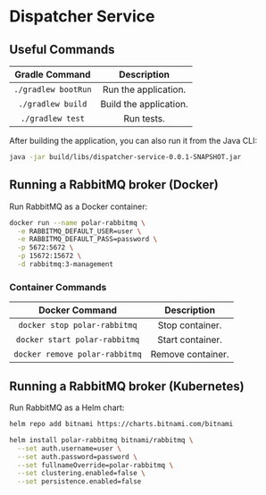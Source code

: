 # Dispatcher Service

## Useful Commands

| Gradle Command	   | Description            |
|:--------------------:|:----------------------:|
| `./gradlew bootRun`  | Run the application.   |
| `./gradlew build`    | Build the application. |
| `./gradlew test`     | Run tests.

After building the application, you can also run it from the Java CLI:

```bash
java -jar build/libs/dispatcher-service-0.0.1-SNAPSHOT.jar
```

## Running a RabbitMQ broker (Docker)

Run RabbitMQ as a Docker container:

```bash
docker run --name polar-rabbitmq \
  -e RABBITMQ_DEFAULT_USER=user \
  -e RABBITMQ_DEFAULT_PASS=password \
  -p 5672:5672 \
  -p 15672:15672 \
  -d rabbitmq:3-management
```

### Container Commands

| Docker Command	              | Description       |
|:-------------------------------:|:-----------------:|
| `docker stop polar-rabbitmq`   | Stop container.   |
| `docker start polar-rabbitmq`  | Start container.  |
| `docker remove polar-rabbitmq` | Remove container. |

## Running a RabbitMQ broker (Kubernetes)

Run RabbitMQ as a Helm chart:

```bash
helm repo add bitnami https://charts.bitnami.com/bitnami
```

```bash
helm install polar-rabbitmq bitnami/rabbitmq \
  --set auth.username=user \
  --set auth.password=password \
  --set fullnameOverride=polar-rabbitmq \
  --set clustering.enabled=false \
  --set persistence.enabled=false
```
